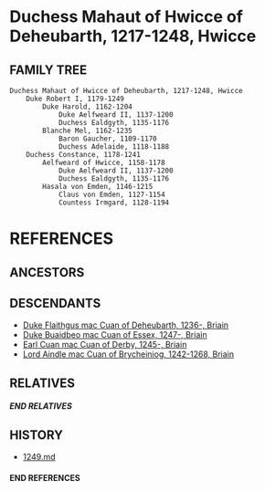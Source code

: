 # Duchess Mahaut of Hwicce of Deheubarth, 1217-1248, Hwicce

## FAMILY TREE 
```
Duchess Mahaut of Hwicce of Deheubarth, 1217-1248, Hwicce
	Duke Robert I, 1179-1249	
		Duke Harold, 1162-1204
			Duke Aelfweard II, 1137-1200
			Duchess Ealdgyth, 1135-1176
		Blanche Mel, 1162-1235
			Baron Gaucher, 1109-1170
			Duchess Adelaide, 1118-1188
	Duchess Constance, 1178-1241
		Aelfweard of Hwicce, 1158-1178
			Duke Aelfweard II, 1137-1200
			Duchess Ealdgyth, 1135-1176
		Hasala von Emden, 1146-1215
			Claus von Emden, 1127-1154
			Countess Irmgard, 1128-1194
```


# REFERENCES

## ANCESTORS

## DESCENDANTS
* [Duke Flaithgus mac Cuan of Deheubarth, 1236-, Briain](flaithgus_mac_cuan_1236.md)
* [Duke Buaidbeo mac Cuan of Essex, 1247-, Briain](buaidbeo_mac_cuan_1247.md)
* [Earl Cuan mac Cuan of Derby, 1245-, Briain](cuan_mac_cuan_1245.md)
* [Lord Aindle mac Cuan of Brycheiniog, 1242-1268, Briain](aindle_mac_cuan_1242.md)

## RELATIVES

##### END RELATIVES 
## HISTORY
* [1249.md](../h/1249.md)

#### END REFERENCES
